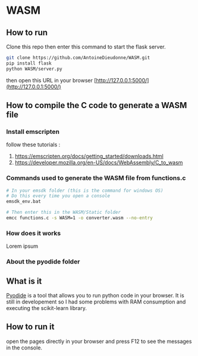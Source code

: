 # WASM

## How to run

Clone this repo then enter this command to start the flask server.
```sh
git clone https://github.com/AntoineDieudonne/WASM.git
pip install flask
python WASM/server.py
```
then open this URL in your browser [http://127.0.0.1:5000/](http://127.0.0.1:5000/)


## How to compile the C code to generate a WASM file

### Install emscripten

follow these tutorials : 
1. https://emscripten.org/docs/getting_started/downloads.html
2. https://developer.mozilla.org/en-US/docs/WebAssembly/C_to_wasm

### Commands used to generate the WASM file from functions.c

```sh
# In your emsdk folder (this is the command for windows OS)
# Do this every time you open a console
emsdk_env.bat

# Then enter this in the WASM/Static folder
emcc functions.c -s WASM=1 -o converter.wasm --no-entry
```

### How does it works

Lorem ipsum

### About the pyodide folder

## What is it

[Pyodide](https://pyodide.org/en/stable/) is a tool that allows you to run python code in your browser. It is still in developement so I had some problems with RAM consumption and executing the scikit-learn library.

## How to run it

open the pages directly in your browser and press F12 to see the messages in the console.
